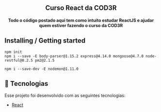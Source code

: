 <h2 align="center">
  Curso React da COD3R
</h2>
<h4 align="center">
  Todo o código postado aqui tem como intuito estudar ReactJS e ajudar quem estiver fazendo o curso da COD3R
</h4>

## Installing / Getting started

```shell
npm init
npm i --save -E body-parser@1.15.2 express@4.14.0 mongoose@4.7.0 node-restful@0.2.5 pm2@2.1.5

npm i --save-dev -E nodemon@1.11.0
```

## :rocket: Tecnologias

Esse projeto foi desenvolvido com as seguintes tecnologias:


- [React](https://reactjs.org)
